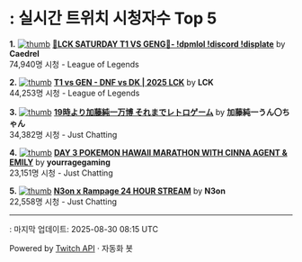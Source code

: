 # : 실시간 트위치 시청자수 Top 5

**1.** [![thumb](https://static-cdn.jtvnw.net/previews-ttv/live_user_caedrel-320x180.jpg)](https://twitch.tv/Caedrel)
**[🔴LCK SATURDAY T1 VS GENG🔴-  !dpmlol !discord !displate](https://twitch.tv/Caedrel)** by **Caedrel**<br>74,940명 시청  - League of Legends

**2.** [![thumb](https://static-cdn.jtvnw.net/previews-ttv/live_user_lck-320x180.jpg)](https://twitch.tv/LCK)
**[T1 vs GEN - DNF vs DK | 2025 LCK](https://twitch.tv/LCK)** by **LCK**<br>44,253명 시청  - League of Legends

**3.** [![thumb](https://static-cdn.jtvnw.net/previews-ttv/live_user_kato_junichi0817-320x180.jpg)](https://twitch.tv/加藤純一うん〇ちゃん)
**[19時より加藤純一万博 それまでレトロゲーム](https://twitch.tv/加藤純一うん〇ちゃん)** by **加藤純一うん〇ちゃん**<br>34,382명 시청  - Just Chatting

**4.** [![thumb](https://static-cdn.jtvnw.net/previews-ttv/live_user_yourragegaming-320x180.jpg)](https://twitch.tv/yourragegaming)
**[DAY 3 POKEMON HAWAII MARATHON WITH CINNA AGENT & EMILY](https://twitch.tv/yourragegaming)** by **yourragegaming**<br>23,151명 시청  - Just Chatting

**5.** [![thumb](https://static-cdn.jtvnw.net/previews-ttv/live_user_n3on-320x180.jpg)](https://twitch.tv/N3on)
**[N3on x Rampage 24 HOUR STREAM](https://twitch.tv/N3on)** by **N3on**<br>22,558명 시청  - Just Chatting


---
: 마지막 업데이트: 2025-08-30 08:15 UTC

Powered by [Twitch API](https://dev.twitch.tv/docs/api/reference) · 자동화 봇